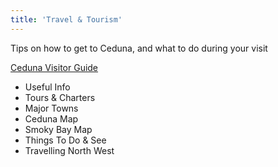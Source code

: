 ```yaml
---
title: 'Travel & Tourism'
---
```


Tips on how to get to Ceduna, and what to do during your visit

[Ceduna Visitor Guide](https://cedunavisitorguide.partica.online/ceduna-visitor-guide/ceduna-visitor-guide-2015/flipbook/1/?target=_blank)

* Useful Info 
* Tours & Charters 
* Major Towns 
* Ceduna Map 
* Smoky Bay Map 
* Things To Do & See 
* Travelling North West 